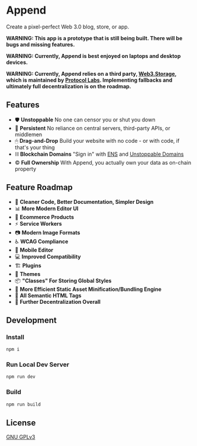 # Append

Create a pixel-perfect Web 3.0 blog, store, or app.

**WARNING: This app is a prototype that is still being built. There will be bugs and missing features.**

**WARNING: Currently, Append is best enjoyed on laptops and desktop devices.**

**WARNING: Currently, Append relies on a third party, [Web3.Storage](https://web3.storage), which is maintained by [Protocol Labs](https://protocol.ai). Implementing fallbacks and ultimately full decentralization is on the roadmap.**

## Features

- 🛡 **Unstoppable** No one can censor you or shut you down
- 💾 **Persistent** No reliance on central servers, third-party APIs, or middlemen
- 🖱 **Drag-and-Drop** Build your website with no code - or with code, if that's your thing
- ⛓ **Blockchain Domains** "Sign in" with [ENS](https://ens.domains/) and [Unstoppable Domains](https://unstoppabledomains.com/)
- © **Full Ownership** With Append, you actually own your data as on-chain property

## Feature Roadmap

- 🧼 **Cleaner Code, Better Documentation, Simpler Design**
- 📊 **More Modern Editor UI**
- 🛒 **Ecommerce Products**
- ⚡ **Service Workers**
- 📷 **Modern Image Formats**
- ♿ **WCAG Compliance**
- 📱 **Mobile Editor**
- 💻 **Improved Compatibility**
- 🏗 **Plugins**
- 🎨 **Themes**
- 📦 **"Classes" For Storing Global Styles**
- 🚂 **More Efficient Static Asset Minification/Bundling Engine**
- 📄 **All Semantic HTML Tags**
- 📶 **Further Decentralization Overall**

## Development

### Install

```bash
npm i
```
### Run Local Dev Server

```bash
npm run dev
```

### Build

```bash
npm run build
```

## License

[GNU GPLv3](https://www.gnu.org/licenses/gpl-3.0.html)
